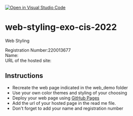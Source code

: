 [![Open in Visual Studio Code](https://classroom.github.com/assets/open-in-vscode-c66648af7eb3fe8bc4f294546bfd86ef473780cde1dea487d3c4ff354943c9ae.svg)](https://classroom.github.com/online_ide?assignment_repo_id=8140104&assignment_repo_type=AssignmentRepo)
# web-styling-exo-cis-2022
Web Styling

Registration Number:220013677
<br>Name: 
<br> URL of the hosted site: 

## Instructions

- Recreate the web page indicated in the web_demo folder
- Use your own color themes and styling of your choosing
- Deploy your web page using [GitHub Pages](https://pages.github.com/)
- Add the url of your hosted page in the read me file.
- Don't forget to add your name and registration number
